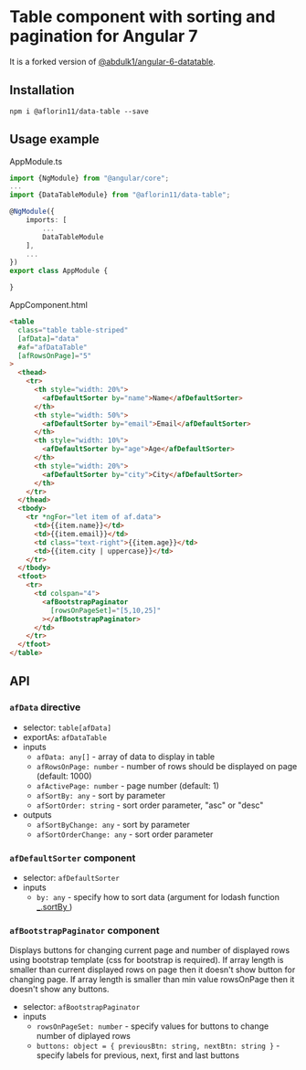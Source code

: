 # Table component with sorting and pagination for Angular 7

It is a forked version of [@abdulk1/angular-6-datatable](https://github.com/abdulk1/angular-6-datatable).

##

## Installation

```
npm i @aflorin11/data-table --save
```

## Usage example

AppModule.ts

```typescript
import {NgModule} from "@angular/core";
...
import {DataTableModule} from "@aflorin11/data-table";

@NgModule({
    imports: [
        ...
        DataTableModule
    ],
    ...
})
export class AppModule {

}
```

AppComponent.html

```html
<table
  class="table table-striped"
  [afData]="data"
  #af="afDataTable"
  [afRowsOnPage]="5"
>
  <thead>
    <tr>
      <th style="width: 20%">
        <afDefaultSorter by="name">Name</afDefaultSorter>
      </th>
      <th style="width: 50%">
        <afDefaultSorter by="email">Email</afDefaultSorter>
      </th>
      <th style="width: 10%">
        <afDefaultSorter by="age">Age</afDefaultSorter>
      </th>
      <th style="width: 20%">
        <afDefaultSorter by="city">City</afDefaultSorter>
      </th>
    </tr>
  </thead>
  <tbody>
    <tr *ngFor="let item of af.data">
      <td>{{item.name}}</td>
      <td>{{item.email}}</td>
      <td class="text-right">{{item.age}}</td>
      <td>{{item.city | uppercase}}</td>
    </tr>
  </tbody>
  <tfoot>
    <tr>
      <td colspan="4">
        <afBootstrapPaginator
          [rowsOnPageSet]="[5,10,25]"
        ></afBootstrapPaginator>
      </td>
    </tr>
  </tfoot>
</table>
```

## API

### `afData` directive

- selector: `table[afData]`
- exportAs: `afDataTable`
- inputs
  - `afData: any[]` - array of data to display in table
  - `afRowsOnPage: number` - number of rows should be displayed on page (default: 1000)
  - `afActivePage: number` - page number (default: 1)
  - `afSortBy: any` - sort by parameter
  - `afSortOrder: string` - sort order parameter, "asc" or "desc"
- outputs
  - `afSortByChange: any` - sort by parameter
  - `afSortOrderChange: any` - sort order parameter

### `afDefaultSorter` component

- selector: `afDefaultSorter`
- inputs
  - `by: any` - specify how to sort data (argument for lodash function [\_.sortBy ](https://lodash.com/docs#sortBy))

### `afBootstrapPaginator` component

Displays buttons for changing current page and number of displayed rows using bootstrap template (css for bootstrap is required). If array length is smaller than current displayed rows on page then it doesn't show button for changing page. If array length is smaller than min value rowsOnPage then it doesn't show any buttons.

- selector: `afBootstrapPaginator`
- inputs
  - `rowsOnPageSet: number` - specify values for buttons to change number of diplayed rows
  - `buttons: object = { previousBtn: string, nextBtn: string }` - specify labels for previous, next, first and last buttons
